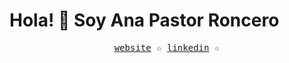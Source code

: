 
<h1>Hola! 👋 Soy Ana Pastor Roncero</h1>
<div align='center'>
  <samp>
    <a href='https://personal-web-kohl.vercel.app/'>website</a> ☆
    <a href='www.linkedin.com/in/ana-pastor-roncero'>linkedin</a> ☆
  </samp>
</div>
